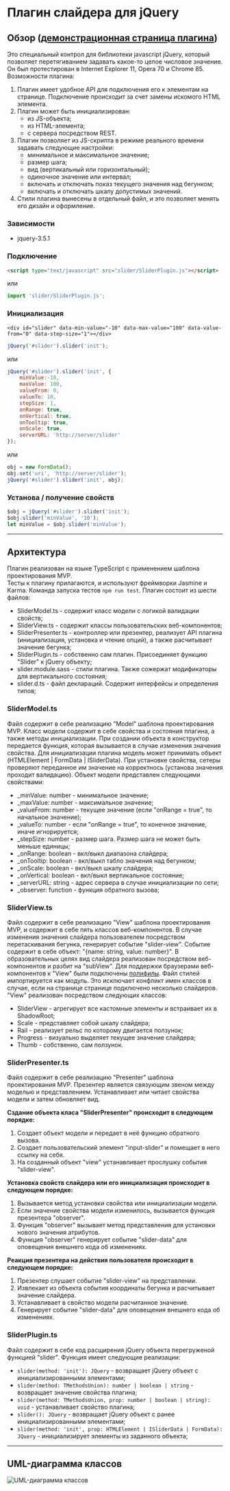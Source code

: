 Плагин слайдера для jQuery
========
Обзор ([демонстрационная страница плагина](dist/index.html))
--------
Это специальный контрол для библиотеки javascript jQuery, 
который позволяет перетягиванием задавать какое-то целое числовое значение. 
Он был протестирован в Internet Explorer 11, Opera 70 и Chrome 85. Возможности плагина:
1. Плагин имеет удобное API для подключения его к элементам на странице. 
Подключение происходит за счет замены искомого HTML элемента.
2. Плагин может быть инициализирован: 
    * из JS-объекта;
    * из HTML-элемента;
    * с сервера посредством REST.
3. Плагин позволяет из JS-скрипта в режиме реального времени задавать следующие настройки:
    * минимальное и максимальное значение;
    * размер шага;
    * вид (вертикальный или горизонтальный);
    * одиночное значение или интервал;
    * включать и отключать показ текущего значения над бегунком;
    * включать и отключать шкалу допустимых значений.
4. Стили плагина вынесены в отдельный файл, и это позволяет менять его дизайн и оформление.
### Зависимости    
* jquery-3.5.1
### Подключение
```html
<script type="text/javascript" src="slider/SliderPlugin.js"></script>
```
или
```javascript
import 'slider/SliderPlugin.js';
```
### Инициализация
```haml
<div id="slider" data-min-value="-10" data-max-value="100" data-value-from="0" data-step-size="1"></div>
```
```javascript
jQuery('#slider').slider('init');
```
или
```javascript
jQuery('#slider').slider('init', {
    minValue:-10,
    maxValue: 100,
    valueFrom: 0,
    valueTo: 10,
    stepSize: 1,
    onRange: true,
    onVertical: true,
    onTooltip: true,
    onScale: true,
    serverURL: 'http://server/slider'
});
```
или
```javascript
obj = new FormData();
obj.set('uri', 'http://server/slider');
jQuery('#slider').slider('init', obj);
```
### Установа / получение свойств
```javascript
$obj = jQuery('#slider').slider('init');
$obj.slider('minValue', '10');
let minValue = $obj.slider('minValue');
```
--------------
Архитектура
--------------
Плагин реализован на языке TypeScript с применением шаблона проектирования MVP.  
Тесты к плагину прилагаются, и используют фреймворки Jasmine и Karma. 
Команда запуска тестов `npm run test`.
Плагин состоит из шести файлов:
* SliderModel.ts - содержит класс модели с логикой валидации свойств; 
* SliderView.ts - содержит классы пользовательских веб-компонентов;
* SliderPresenter.ts - контроллер или презентер,
 реализует API плагина (инициализация, установка и чтение опций), а также расчитывает значение бегунка;
* SliderPlugin.ts - собственно сам плагин. Присоединяет функцию "Slider" к jQuery объекту;
* slider.module.sass - стили плагина. Также сожержат модификаторы для вертикального состояния;
* slider.d.ts - файл деклараций. Содержит интерфейсы и определения типов;
### SliderModel.ts
Файл содержит в себе реализацию "Model" шаблона проектирования MVP.
Класс модели содержит в себе свойства и состояния плагина, а также методы инициализации. 
При создании объекта в конструктор передается функция, 
которая вызывается в случае изменения значения свойства.
Для инициализации плагина модель может принимать объект (HTMLElement | FormData | ISliderData). 
При установке свойства, сетеры проверяют переданное им значение на корректнось 
(установа значения проходит валидацию). Объект модели представлен следующими свойствами:
* _minValue: number - минимальное значение;
* _maxValue: number - максимальное значение;
* _valueFrom: number - текущее значение (если "onRange = true", то начальное значение);
* _valueTo: number - если "onRange = true", то конечное значение, иначе игнорируется;
* _stepSize: number - размер шага. Размер шага не может быть меньше единицы;
* _onRange: boolean - вкл/выкл диапазона слайдера;
* _onTooltip: boolean - вкл/выкл табло значения над бегунком;
* _onScale: boolean - вкл/выкл шкалу слайдера;
* _onVertical: boolean - вкл/выкл вертикальное состояние;
* _serverURL: string - адрес сервера в случае инициализации по сети;
* _observer: function - функция обратного вызова;
### SliderView.ts
Файл содержит в себе реализацию "View" шаблона проектирования MVP, и содержит в себе пять классов веб-компонентов.
В случае изменения значения слайдера пользователем посредством перетаскивания бегунка,
генерирует событие "slider-view". Событие содержит в себе объект: "{name: string, value: number}".
В образовательных целях вид слайдера реализован посредством веб-компонентов и разбит на "subView".
Для поддержки браузерами веб-компонентов к "View" были подключены 
[полифилы](https://www.webcomponents.org/polyfills). Файл стилей импортируется как модуль.
Это исключает конфликт имен классов в случае, если на странице странице подключено несколько слайдеров.
"View" реализован посредством следующих классов:
* SliderView - агрегирует все кастомные элементы и встраивает их в ShadowRoot;
* Scale - представляет собой шкалу слайдера;
* Rail - реализует рельс по которому двигается ползунок;
* Progress - визуально выделяет текущее значение слайдера;
* Thumb - собственно, сам ползунок.
### SliderPresenter.ts
Файл содержит в себе реализацию "Presenter" шаблона проектирования MVP. 
Презентер является связующим звеном между моделью и представлением. Устанавливает или читает свойства 
модели и затем обновляет вид.

**Сздание объекта класа "SliderPresenter" происходит в следующем порядке:**
1. Создает объект модели и передает в неё функцию обратного вызова.
2. Создает пользовательский элемент "input-slider" и помещает в него ссылку на себя.
3. На созданный объект "view" устанавливает прослушку события "slider-view".

**Установка свойств слайдера или его инициализация происходит в следующем порядке:**
1. Вызывается метод установки свойства или инициализации модели.
2. Если значение свойства модели изменилось, вызывается функция презентера "observer".
3. Функция "observer" вызывает метод представления для установки нового значения атрибутов.
4. Функция "observer" генерирует событие "slider-data" для оповещения внешнего кода об изменениях.

**Реакция презентера на действия пользователя происходит в следующем порядке:**
1. Презентер слушает событие "slider-view" на представлении.
2. Извлекает из объекта события координаты бегунка и расчитывает значение слайдера.
3. Устанавливает в свойство модели расчитанное значение.
4. Генерирует событие "slider-data" для оповещения внешнего кода об изменениях.
### SliderPlugin.ts
Файл содержит в себе код расщирения jQuery объекта перегруженой функцией "slider". 
Функция имеет следующие реализации:
* `slider(method: 'init'): JQuery` - возвращает jQuery объект с инициализированными элементами;
* `slider(method: TMethodsUnion): number | boolean | string` - возвращает значение свойства плагина;
* `slider(method: TMethodsUnion, prop: number | boolean | string): void` - устанавливает свойство плагина;
* `slider(): JQuery` - возвращает jQuery объект с ранее инициализированными элементами;
* `slider(method: 'init', prop: HTMLElement | ISliderData | FormData): JQuery` - инициализирует элементы 
из заданного объекта;

--------------
UML-диаграмма классов
--------------
![UML-диаграмма классов](diagram.png "UML-диаграмма классов")